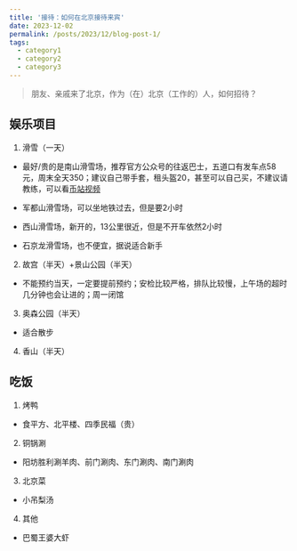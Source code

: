 ```yaml
---
title: '接待：如何在北京接待来宾'
date: 2023-12-02
permalink: /posts/2023/12/blog-post-1/
tags:
  - category1
  - category2
  - category3
---
```


> 朋友、亲戚来了北京，作为（在）北京（工作的）人，如何招待？

## 娱乐项目

1. 滑雪（一天）

- 最好/贵的是南山滑雪场，推荐官方公众号的往返巴士，五道口有发车点58元，周末全天350；建议自己带手套，租头盔20，甚至可以自己买，不建议请教练，可以看[币站视频](https://space.bilibili.com/364913714)

- 军都山滑雪场，可以坐地铁过去，但是要2小时

- 西山滑雪场，新开的，13公里很近，但是不开车依然2小时

- 石京龙滑雪场，也不便宜，据说适合新手

2. 故宫（半天）+景山公园（半天）

  - 不能预约当天，一定要提前预约；安检比较严格，排队比较慢，上午场的超时几分钟也会让进的；周一闭馆

3. 奥森公园（半天）

  - 适合散步

4. 香山（半天）

## 吃饭

1. 烤鸭

  - 食平方、北平楼、四季民福（贵）

2. 铜锅涮

  - 阳坊胜利涮羊肉、前门涮肉、东门涮肉、南门涮肉

3. 北京菜

  - 小吊梨汤

4. 其他

  - 巴蜀王婆大虾